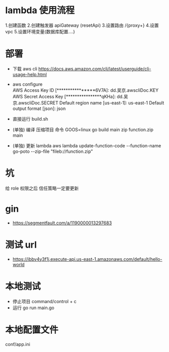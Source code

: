 # lambda 使用流程

1.创建函数 2.创建触发器 apiGateway (resetApi) 3.设置路由 /{proxy+} 4.设置 vpc 5.设置环境变量(数据库配置....)

# 部署

- 下载 aws cli
  https://docs.aws.amazon.com/cli/latest/userguide/cli-usage-help.html
- aws configure  
   AWS Access Key ID [****************6V7A]: dd.吴京.awscliDoc.KEY
  AWS Secret Access Key [****************qKHa]: dd.吴京.awscliDoc.SECRET
  Default region name [us-east-1]: us-east-1
  Default output format [json]: json
- 直接运行 build.sh

- (单独) 编译 压缩项目 命令
  GOOS=linux go build main
  zip function.zip main
- (单独) 更新 lambda
  aws lambda update-function-code --function-name go-poto --zip-file "fileb://function.zip"

# 坑

给 role 权限之后 信任策略一定要更新

# gin

- https://segmentfault.com/a/1190000013297683

# 测试 url

- https://ibbv4y3f1j.execute-api.us-east-1.amazonaws.com/default/hello-world

# 本地测试

- 停止项目 command/control + c
- 运行 go run main.go

# 本地配置文件

conf/app.ini
